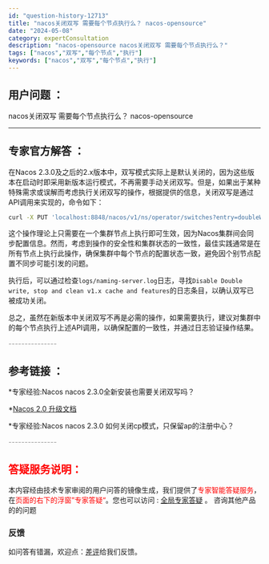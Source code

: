 ```yaml
---
id: "question-history-12713"
title: "nacos关闭双写 需要每个节点执行么？ nacos-opensource"
date: "2024-05-08"
category: expertConsultation
description: "nacos-opensource nacos关闭双写 需要每个节点执行么？"
tags: ["nacos","双写","每个节点","执行"]
keywords: ["nacos","双写","每个节点","执行"]
---
```


## 用户问题 ： 
 nacos关闭双写 需要每个节点执行么？ nacos-opensource 

---------------
## 专家官方解答 ：

在Nacos 2.3.0及之后的2.x版本中，双写模式实际上是默认关闭的，因为这些版本在启动时即采用新版本运行模式，不再需要手动关闭双写。但是，如果出于某种特殊需求或误解而考虑执行关闭双写的操作，根据提供的信息，关闭双写是通过API调用来实现的，命令如下：

```bash
curl -X PUT 'localhost:8848/nacos/v1/ns/operator/switches?entry=doubleWriteEnabled&value=false'
```

这个操作理论上只需要在一个集群节点上执行即可生效，因为Nacos集群间会同步配置信息。然而，考虑到操作的安全性和集群状态的一致性，最佳实践通常是在所有节点上执行此操作，确保集群中每个节点的配置状态一致，避免因个别节点配置不同步可能引发的问题。

执行后，可以通过检查`logs/naming-server.log`日志，寻找`Disable Double write, stop and clean v1.x cache and features`的日志条目，以确认双写已被成功关闭。

总之，虽然在新版本中关闭双写不再是必需的操作，如果需要执行，建议对集群中的每个节点执行上述API调用，以确保配置的一致性，并通过日志验证操作结果。


<font color="#949494">---------------</font> 


## 参考链接 ：

*专家经验:Nacos nacos 2.3.0全新安装也需要关闭双写吗？ 
 
 *[Nacos 2.0 升级文档](https://nacos.io/docs/latest/upgrading/200-upgrading)
 
 *专家经验:Nacos nacos 2.3.0 如何关闭cp模式，只保留ap的注册中心？ 


 <font color="#949494">---------------</font> 
 


## <font color="#FF0000">答疑服务说明：</font> 

本内容经由技术专家审阅的用户问答的镜像生成，我们提供了<font color="#FF0000">专家智能答疑服务</font>，在<font color="#FF0000">页面的右下的浮窗”专家答疑“</font>。您也可以访问 : [全局专家答疑](https://opensource.alibaba.com/chatBot) 。 咨询其他产品的的问题

### 反馈
如问答有错漏，欢迎点：[差评](https://ai.nacos.io/user/feedbackByEnhancerGradePOJOID?enhancerGradePOJOId=12720)给我们反馈。
